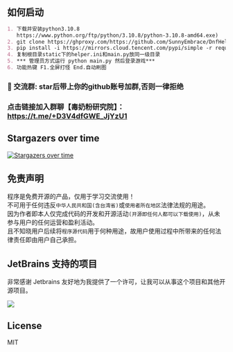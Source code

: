 ## 如何启动

```markdown
1. 下载并安装python3.10.8
   https://www.python.org/ftp/python/3.10.8/python-3.10.8-amd64.exe)
2. git clone https://ghproxy.com/https://github.com/SunnyEmbrace/DnfHelper-Python.git
3. pip install -i https://mirrors.cloud.tencent.com/pypi/simple -r requirements.txt
4. 复制根目录static下的helper.ini和main.py放同一级目录
5. *** 管理员方式运行 python main.py 然后登录游戏***
6. 功能热键 F1.全屏打怪 End.自动刷图
```

### :red_circle: 交流群: star后带上你的github账号加群,否则一律拒绝

### 点击链接加入群聊【毒奶粉研究院】：https://t.me/+D3V4dfGWE_JjYzU1

## Stargazers over time

[![Stargazers over time](https://starchart.cc/SunnyEmbrace/DnfHelper-Python.svg)](https://starchart.cc/SunnyEmbrace/DnfHelper-Python)

## 免责声明

程序是免费开源的产品，仅用于学习交流使用！       
不可用于任何违反`中华人民共和国(含台湾省)`或`使用者所在地区`法律法规的用途。      
因为作者即本人仅完成代码的开发和开源活动`(开源即任何人都可以下载使用)`，从未参与用户的任何运营和盈利活动。    
且不知晓用户后续将`程序源代码`用于何种用途，故用户使用过程中所带来的任何法律责任即由用户自己承担。   

## JetBrains 支持的项目

非常感谢 Jetbrains 友好地为我提供了一个许可，让我可以从事这个项目和其他开源项目。

[![](https://resources.jetbrains.com/storage/products/company/brand/logos/jb_beam.svg)](https://www.jetbrains.com/?from=https://github.com/qiuapeng921)

## License

MIT
